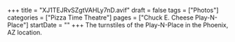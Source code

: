 +++
title = "XJ1TEJRvSZgtVAHLy7nD.avif"
draft = false
tags = ["Photos"]
categories = ["Pizza Time Theatre"]
pages = ["Chuck E. Cheese Play-N-Place"]
startDate = ""
+++
The turnstiles of the Play-N-Place in the Phoenix, AZ location.
